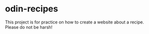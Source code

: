 # odin-recipes
This project is for practice on how to create a website about a recipe. Please do not be harsh!